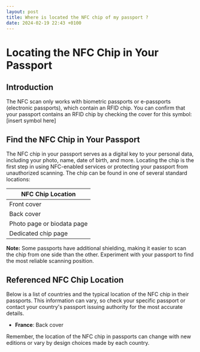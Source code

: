 ```yaml
---
layout: post
title: Where is located the NFC chip of my passport ?
date: 2024-02-19 22:43 +0100
---
```



# Locating the NFC Chip in Your Passport

## Introduction

The NFC scan only works with biometric passports or e-passports (electronic passports), which contain an RFID chip.
You can confirm that your passport contains an RFID chip by checking the cover for this symbol: [insert symbol here]

## Find the NFC Chip in Your Passport

The NFC chip in your passport serves as a digital key to your personal data, including your photo, name, date of birth, and more. Locating the chip is the first step in using NFC-enabled services or protecting your passport from unauthorized scanning. The chip can be found in one of several standard locations:

| NFC Chip Location                 |
|-----------------------------------|
| Front cover                       |
| Back cover                        |
| Photo page or biodata page        |
| Dedicated chip page               |

**Note:** Some passports have additional shielding, making it easier to scan the chip from one side than the other. Experiment with your passport to find the most reliable scanning position.

## Referenced NFC Chip Location

Below is a list of countries and the typical location of the NFC chip in their passports. This information can vary, so check your specific passport or contact your country's passport issuing authority for the most accurate details.


- **France**: Back cover

Remember, the location of the NFC chip in passports can change with new editions or vary by design choices made by each country. 



